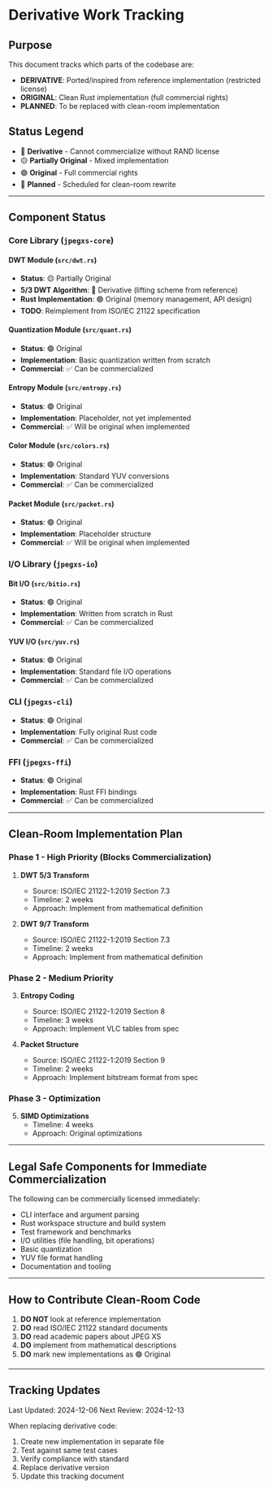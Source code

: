 # Derivative Work Tracking

## Purpose
This document tracks which parts of the codebase are:
- **DERIVATIVE**: Ported/inspired from reference implementation (restricted license)
- **ORIGINAL**: Clean Rust implementation (full commercial rights)
- **PLANNED**: To be replaced with clean-room implementation

## Status Legend
- 🔴 **Derivative** - Cannot commercialize without RAND license
- 🟡 **Partially Original** - Mixed implementation
- 🟢 **Original** - Full commercial rights
- 🔵 **Planned** - Scheduled for clean-room rewrite

---

## Component Status

### Core Library (`jpegxs-core`)

#### DWT Module (`src/dwt.rs`)
- **Status**: 🟡 Partially Original
- **5/3 DWT Algorithm**: 🔴 Derivative (lifting scheme from reference)
- **Rust Implementation**: 🟢 Original (memory management, API design)
- **TODO**: Reimplement from ISO/IEC 21122 specification

#### Quantization Module (`src/quant.rs`)
- **Status**: 🟢 Original
- **Implementation**: Basic quantization written from scratch
- **Commercial**: ✅ Can be commercialized

#### Entropy Module (`src/entropy.rs`)
- **Status**: 🟢 Original
- **Implementation**: Placeholder, not yet implemented
- **Commercial**: ✅ Will be original when implemented

#### Color Module (`src/colors.rs`)
- **Status**: 🟢 Original  
- **Implementation**: Standard YUV conversions
- **Commercial**: ✅ Can be commercialized

#### Packet Module (`src/packet.rs`)
- **Status**: 🟢 Original
- **Implementation**: Placeholder structure
- **Commercial**: ✅ Will be original when implemented

### I/O Library (`jpegxs-io`)

#### Bit I/O (`src/bitio.rs`)
- **Status**: 🟢 Original
- **Implementation**: Written from scratch in Rust
- **Commercial**: ✅ Can be commercialized

#### YUV I/O (`src/yuv.rs`)
- **Status**: 🟢 Original
- **Implementation**: Standard file I/O operations
- **Commercial**: ✅ Can be commercialized

### CLI (`jpegxs-cli`)
- **Status**: 🟢 Original
- **Implementation**: Fully original Rust code
- **Commercial**: ✅ Can be commercialized

### FFI (`jpegxs-ffi`)
- **Status**: 🟢 Original
- **Implementation**: Rust FFI bindings
- **Commercial**: ✅ Can be commercialized

---

## Clean-Room Implementation Plan

### Phase 1 - High Priority (Blocks Commercialization)
1. **DWT 5/3 Transform** 
   - Source: ISO/IEC 21122-1:2019 Section 7.3
   - Timeline: 2 weeks
   - Approach: Implement from mathematical definition

2. **DWT 9/7 Transform**
   - Source: ISO/IEC 21122-1:2019 Section 7.3
   - Timeline: 2 weeks
   - Approach: Implement from mathematical definition

### Phase 2 - Medium Priority
3. **Entropy Coding**
   - Source: ISO/IEC 21122-1:2019 Section 8
   - Timeline: 3 weeks
   - Approach: Implement VLC tables from spec

4. **Packet Structure**
   - Source: ISO/IEC 21122-1:2019 Section 9
   - Timeline: 2 weeks
   - Approach: Implement bitstream format from spec

### Phase 3 - Optimization
5. **SIMD Optimizations**
   - Timeline: 4 weeks
   - Approach: Original optimizations

---

## Legal Safe Components for Immediate Commercialization

The following can be commercially licensed immediately:
- CLI interface and argument parsing
- Rust workspace structure and build system
- Test framework and benchmarks
- I/O utilities (file handling, bit operations)
- Basic quantization
- YUV file format handling
- Documentation and tooling

---

## How to Contribute Clean-Room Code

1. **DO NOT** look at reference implementation
2. **DO** read ISO/IEC 21122 standard documents
3. **DO** read academic papers about JPEG XS
4. **DO** implement from mathematical descriptions
5. **DO** mark new implementations as 🟢 Original

---

## Tracking Updates

Last Updated: 2024-12-06
Next Review: 2024-12-13

When replacing derivative code:
1. Create new implementation in separate file
2. Test against same test cases
3. Verify compliance with standard
4. Replace derivative version
5. Update this tracking document